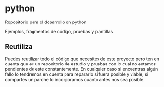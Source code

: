 # python
Repositorio para el desarrollo en python

Ejemplos, frágmentos de código, pruebas y plantillas

## Reutiliza
Puedes reutilizar todo el código que necesites de este proyecto pero ten en cuenta que es un repositorio de estudio y pruebas con lo cual no estamos pendientes de este constantemente.
En cualquier caso si encuentras algún fallo lo tendremos en cuenta para repararlo si fuera posible y viable, si compartes un parche lo incorporamos cuanto antes nos sea posible.
